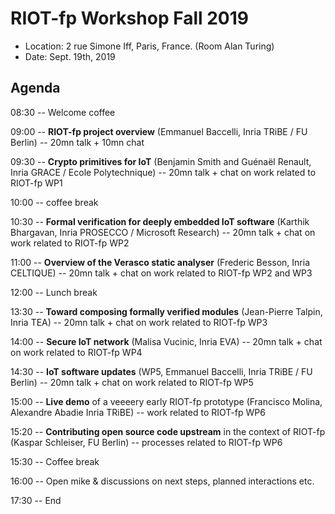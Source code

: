 # RIOT-fp Workshop Fall 2019

 - Location: 2 rue Simone Iff, Paris, France. (Room Alan Turing)
 - Date: Sept. 19th, 2019

## Agenda

08:30 -- Welcome coffee 

09:00 -- **RIOT-fp project overview** (Emmanuel Baccelli, Inria TRiBE / FU Berlin)
-- 20mn talk + 10mn chat

09:30 -- **Crypto primitives for IoT** (Benjamin Smith and Guénaël Renault, Inria GRACE / Ecole Polytechnique)
-- 20mn talk + chat on work related to RIOT-fp WP1

10:00 -- coffee break 

10:30 -- **Formal verification for deeply embedded IoT software** (Karthik Bhargavan, Inria PROSECCO / Microsoft Research)
-- 20mn talk + chat on work related to RIOT-fp WP2

11:00 -- **Overview of the Verasco static analyser** (Frederic Besson, Inria CELTIQUE)
-- 20mn talk + chat on work related to RIOT-fp WP2 and WP3

12:00 -- Lunch break

13:30 -- **Toward composing formally verified modules** (Jean-Pierre Talpin, Inria TEA)
-- 20mn talk + chat on work related to RIOT-fp WP3

14:00 -- **Secure IoT network** (Malisa Vucinic, Inria EVA)
-- 20mn talk + chat on work related to RIOT-fp WP4

14:30 -- **IoT software updates** (WP5, Emmanuel Baccelli, Inria TRiBE / FU Berlin)
-- 20mn talk + chat on work related to RIOT-fp WP5

15:00 -- **Live demo** of a veeeery early RIOT-fp prototype  (Francisco Molina, Alexandre Abadie Inria TRiBE)
-- work related to RIOT-fp WP6

15:20 -- **Contributing open source code upstream** in the context of RIOT-fp (Kaspar Schleiser, FU Berlin)
-- processes related to RIOT-fp WP6

15:30 -- Coffee break

16:00 -- Open mike & discussions on next steps, planned interactions etc.

17:30 -- End